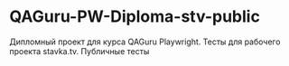 # QAGuru-PW-Diploma-stv-public

Дипломный проект для курса QAGuru Playwright. Тесты для рабочего проекта stavka.tv. Публичные тесты
